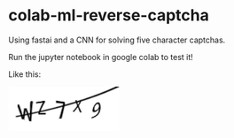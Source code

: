 # colab-ml-reverse-captcha
Using fastai and a CNN for solving five character captchas.

Run the jupyter notebook in google colab to test it!

Like this:

![Image of Captcha](https://raw.githubusercontent.com/Neumi/colab-ml-reverse-captcha/master/222656830282970083.png)
